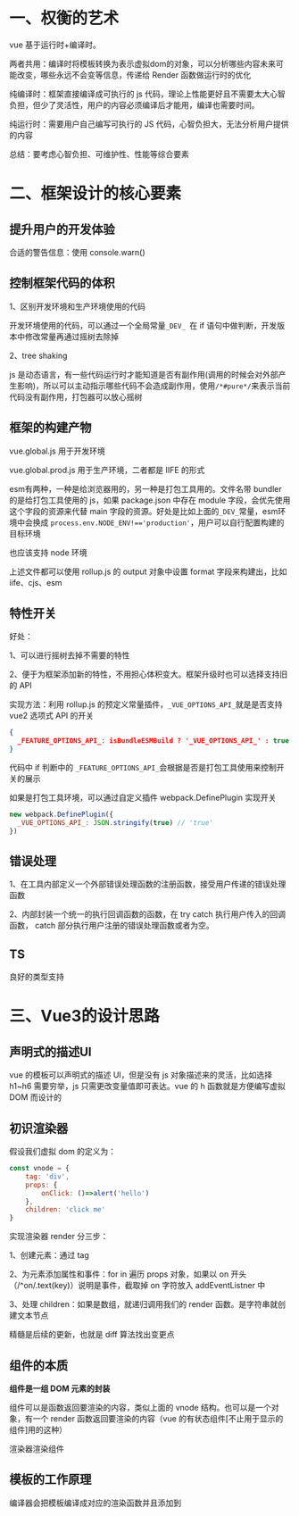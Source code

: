 # 一、权衡的艺术

vue 基于运行时+编译时。

两者共用：编译时将模板转换为表示虚拟dom的对象，可以分析哪些内容未来可能改变，哪些永远不会变等信息，传递给 Render 函数做运行时的优化

纯编译时：框架直接编译成可执行的 js 代码，理论上性能更好且不需要太大心智负担，但少了灵活性，用户的内容必须编译后才能用，编译也需要时间。

纯运行时：需要用户自己编写可执行的 JS 代码，心智负担大，无法分析用户提供的内容

总结：要考虑心智负担、可维护性、性能等综合要素

# 二、框架设计的核心要素

## 提升用户的开发体验

合适的警告信息：使用 console.warn()

## 控制框架代码的体积

1、区别开发环境和生产环境使用的代码

开发环境使用的代码，可以通过一个全局常量`_DEV_ `在 if 语句中做判断，开发版本中修改常量再通过摇树去除掉

2、tree shaking

js 是动态语言，有一些代码运行时才能知道是否有副作用(调用的时候会对外部产生影响)，所以可以主动指示哪些代码不会造成副作用，使用`/*#pure*/`来表示当前代码没有副作用，打包器可以放心摇树

## 框架的构建产物

vue.global.js 用于开发环境

vue.global.prod.js 用于生产环境，二者都是 IIFE 的形式

esm有两种，一种是给浏览器用的，另一种是打包工具用的。文件名带 bundler 的是给打包工具使用的 js，如果 package.json 中存在 module 字段，会优先使用这个字段的资源来代替 main 字段的资源。好处是比如上面的`_DEV_`常量，esm环境中会换成 `process.env.NODE_ENV!=='production'`，用户可以自行配置构建的目标环境

也应该支持 node 环境

上述文件都可以使用 rollup.js 的 output 对象中设置 format 字段来构建出，比如 iife、cjs、esm

## 特性开关

好处：

1、可以进行摇树去掉不需要的特性

2、便于为框架添加新的特性，不用担心体积变大。框架升级时也可以选择支持旧的 API

实现方法：利用 rollup.js 的预定义常量插件，`_VUE_OPTIONS_API_`就是是否支持 vue2 选项式 API 的开关

```json
{
  _FEATURE_OPTIONS_API_: isBundleESMBuild ? '_VUE_OPTIONS_API_' : true
}
```

代码中 if 判断中的 `_FEATURE_OPTIONS_API_`会根据是否是打包工具使用来控制开关的展示

如果是打包工具环境，可以通过自定义插件 webpack.DefinePlugin 实现开关

```javascript
new webpack.DefinePlugin({
  _VUE_OPTIONS_API_: JSON.stringify(true) // 'true'
})
```

## 错误处理

1、在工具内部定义一个外部错误处理函数的注册函数，接受用户传递的错误处理函数

2、内部封装一个统一的执行回调函数的函数，在 try catch 执行用户传入的回调函数， catch 部分执行用户注册的错误处理函数或者为空。

## TS

良好的类型支持

# 三、Vue3的设计思路

## 声明式的描述UI

vue 的模板可以声明式的描述 UI，但是没有 js 对象描述来的灵活，比如选择 h1~h6 需要穷举，js 只需更改变量值即可表达。vue 的 h 函数就是方便编写虚拟 DOM 而设计的

## 初识渲染器

假设我们虚拟 dom 的定义为：

```js
const vnode = {
    tag: 'div',
    props: {
        onClick: ()=>alert('hello')
    },
    children: 'click me'
}
```

实现渲染器 render 分三步：

1、创建元素：通过 tag

2、为元素添加属性和事件：for in 遍历 props 对象，如果以 on 开头（/^on/.text(key)）说明是事件，截取掉 on 字符放入 addEventListner 中

3、处理 children：如果是数组，就递归调用我们的 render 函数。是字符串就创建文本节点

精髓是后续的更新，也就是 diff 算法找出变更点

## 组件的本质

**组件是一组 DOM 元素的封装**

组件可以是函数返回要渲染的内容，类似上面的 vnode 结构。也可以是一个对象，有一个  render 函数返回要渲染的内容（vue 的有状态组件[不止用于显示的组件]用的这种）

渲染器渲染组件

## 模板的工作原理

编译器会把模板编译成对应的渲染函数并且添加到<script>标签块的组件对象上

```js
export default {
  data(){}
  methods:{handler: ()=>{}},
  render(){return h('div',{onClick: handler}, 'click me')}
}
```

## Vue是各个模块组成的有机整体

编译器在编译阶段可以根据模板语法，知道哪些数据是可能会发生变化的，从而帮助渲染器更好的跟踪可变量，提示性能。比如在虚拟 dom 对象上增加一个字段表示 class 是可变的

# 四、响应系统的作用与实现

## 1）响应式对象和副作用函数

后者：函数的执行会直接或间接的影响其他函数，比如修改全局变量。当我们读取一个变量时，存储这个副作用函数。当其他时候修改这个变量时，取出所有的副作用函数执行一次。

这里进行了封装，我们构造一个副作用函数构造器 effect，传入的参数是我们真正的副作用函数 fn

前者：对象中的值发生改变后，副作用函数会自动执行利用最新的值

## 2）设计一个完善的响应式系统

```
weakMap:{
  obj: Map
} 
Map: {
  key: Set
}
```

weakMap ：索引是对象，值是这个对象所有属性保存副作用函数的桶的 map。

Map：键是对象的字段，值是副作用函数桶 set

Set : 存储每个属性对应的副作用函数 ,一般叫做 deps（依赖集合）

## 3）分支切换和cleanup

假设一个副作用函数中

```js
document.querySelector('#id').innerText = obj.ok ? obj.text : 'not'
```

当 ok 发生变化时，会收集这个副作用函数进入依赖集合 Set 中，但是也会同时放入 text 的依赖集合里。但是当 ok 值为 false 时，此时不会触发 text 读取，那么已经存在的依赖应该被删除，防止遗留。

这里我们应该考虑一个问题，我们怎么知道这个副作用函数被谁依赖着呢。所以在进行依赖收集时，不仅要把函数放入 Set，同时也要把这个 Set 放入副作用函数的 deps 数组里（effect.deps），这样就有双向联系

在我们每次执行 effect 前，先把这个 effect 从它所有的依赖集合里删除，再重新进行收集它，这样就把遗留的 effect 删掉啦

## 4）副作用函数可以嵌套

组件的渲染函数 `render()` 就是一个 effect ,组件中还可以渲染子组件，此时发生了嵌套

所以一个全局的活动函数变量 activeEffect 无法满足要求，因为外层的会被内层的函数覆盖掉，需要使用 effect 栈

我们在执行 effect 前先把它压入栈，执行完后弹出，同时 activeEffect 设置成栈顶函数

## 5）避免无限递归循环

```js
effect(()=>{
obj.foo = obj.foo + 1
})
```

上述代码由于读取了 foo ，所以会触发 track 操作把副作用函数加入桶中，然后又因为设置了 foo 触发 trigger 操作，从桶里把副作用函数取出执行，导致了无限递归调用自己

解决方法：判断下 trigger 的函数和自己是否相同

```js
if(effectFn !== activeEffect){ 
//执行依赖集合中的副作用函数
}
```

## 6）调度执行

可调度性：当 trigger 动作触发副作用函数执行时，可以决定执行的时机、次数、方式

前提：为 effect 构造器扩展一个参数： options 选项，其中有一个**调度器函数** scheduler ，接受 effectFn 作为参数，在 effect 执行时把调度器挂载到每个 具体的 effectFn 上，此时不执行 effectFn，而是返回 effectFn，把控制权交给外面用户的变量控制

执行时机：调度器中可以设置 settimeout 推迟执行

次数：可以设置一个刷新队列 jobQueue: Set，一个刷新标志。连续多次 `obj.foo++` 时，会触发多次把 effectFn 放入队列，但是 Set 自动去重。通过` p = promise.resolve()` 构造 promise 实例，然后在 then 中执行我们的 effectFn，由于有刷新标志的存在，副作用函数最终只会执行一次。

调度器何时执行：在触发 trigger 函数时，如果桶中的 effectFn 有调度器属性就触发各自的调度器

> 这个功能有点类似 vue 的连续多次修改响应式数据但是只执行一次更新，vue 内部实现了一个更加完善的调度器，思路相同。
>
> 为什么这里要用微任务呢？个人理解：因为要确保所有的副作用函数执行完后才把刷新状态重置

```js
scheduler(fn){
jobQueue.add(fn)
flushJob() // 执行
}
```

在每次触发 trigger 时执行 scheduler

```js
// 来自 mini-vue，与书上代码差不多
export function triggerEffects(dep) {
// 执行收集到的所有的 effect 的 run 方法
for (const effect of dep) {
  if (effect.scheduler) {
    // scheduler 可以让用户自己选择调用的时机
    // 这样就可以灵活的控制调用了
    // 在 runtime-core 中，就是使用了 scheduler 实现了在 next ticker 中调用的逻辑
    effect.scheduler();
  } else {
    effect.run();
  }
}
}
```

## 7）计算属性 computed 和 lazy

前置：我们需要在 options 参数中增加 lazy 属性，表示 effect 的时候不马上执行 effectFn，而是延迟执行，并且在 effectFn 中返回真正的副作用函数 fn 的结果，再返回 effectFn，这样在外面我们可以手动执行 effectFn 获取真正的副作用函数 fn 的结果

> 注意，只有传入 effect 的参数 fn 才是真正的副作用函数，effectFn 是我们封装的，在里面会执行 fn() 而已

### 基础方案

```typescript
function computed(getter: Function){
const effectFn = effect(getter,{
  lazy: true
})
const obj = { // 访问器
  get value(){
    return effectFn()
  }
}
return obj
}
const sum = computed(()=> obj.foo + obj.bar)
console.log(sum.value)
```

跟目前的 computed 很像，传入一个副作用函数，然后访问 value 的时候触发 get 执行 effectFn 获取最新的值。

缺点：没有缓存，每次读取值都会重新计算

### 引入 脏检查标志 和 存储变量

我们使用 dirty 来判断是否已经计算过，并把值保存在 value 变量中，这样当 dirty 为 true 时我们直接返回结果就好。

但是这样有一个问题，我们修改了 obj.foo 的值后，sum 并没有变化，所以我们需要使用上面写的调度器选项，我们在调度器中把 dirty 重置，这样如果修改了依赖的变量 obj.foo，就会重置 dirty，然后再次读取的时候就会重新计算

### 解决嵌套 effect 中的 computed

读取计算属性的值时，手动调用 track 函数进行跟踪（此时 activeEffect 是外层的，创建了一个 WeakMap，key 是 computed 函数返回的对象 obj，值是一个 Map。Map 的 key 是 obj.value，值是 Set，里面有外层的 effect）。

当获取 value 触发执行计算函数的 effectFn 时，调度器里手动执行 trigger 函数触发响应，把外层的 effect 从 Set 拿出来也执行

## 8）wacth 的实现原理

### 基本方案

在调度器中调用我们传入的 callback 函数即可

```typescript
function watch(source: Object,cb){
effect(
  //递归的进行读取，从而触发 get 把副作用函数和数据建立响应式关系
  ()=> traverse(source),
  {
    scheduler(){
      cb()
    }
  }
)
}
// 对对象的所有属性进行监听
function traverse(value,seen=new Set()){
// 如果读取的字段是原始值，或者已读，直接返回
if(typeof value !== 'object' || value === null || seen.has(value)) return
seen.add(value)
// 递归所有字段
for(const k in value){
  traverse(value[k],seen)
}
return value 
}
```

### 函数增强版

我们不仅可以传入一个响应式数据作为监听的源，还可以传入一个 getter 函数（我现在项目里一般用的就是这种）

如果检测到参数是函数，那直接使用用户给的这个函数作为 getter 去读取数据产生联系

```js
function watch(source: Object,cb){
let getter
if(typeof source === 'function'){
  getter = source
}else {
  getter = ()=> traverse(source)
}
  effect(
    //递归的进行读取，从而触发 get 把副作用函数和数据建立响应式关系
    ()=> getter(),
    {
      scheduler(){
        cb()
      }
    }
  )
}
```

### 如何获得新旧值

需要利用 lazy（不马上执行副作用函数） 和 调度器（控制新旧值的获取）

```ts
function watch(source: Object,cb){
  let getter
  if(typeof source === 'function'){
    getter = source
  }else {
    getter = ()=> traverse(source)
  }
  let oldValue,newValue
  const effectFn = effect(
    //递归的进行读取，从而触发 get 把副作用函数和数据建立响应式关系
    ()=> getter(),
    {
      lazy: true, // 新增
      scheduler(){
        newValue = effectFn() // 新增
        cb(newValue,oldValue)
        oldValue = newValue // 用新值更新旧值
      }
    }
  )
  // 手动调用副作用函数，因为是马上第一次执行的，获取的是旧值
  // 当后面值发生变化时调度器里面执行的时候就是拿的新值
  oldValue = effectFn()
}
```

### 立即执行的 watch 和回调执行时机

watch 的本质其实是对 effect 的二次封装，想要立即执行，我们就把调度器封装成 Job 函数，在 options.immediate 为真时直接执行一次。

```js
function watch(source: Object,cb){
  let getter
  if(typeof source === 'function'){
    getter = source
  }else {
    getter = ()=> traverse(source)
  }
  let oldValue,newValue
  const job = ()=>{
    newValue = effectFn()
    cb(newValue,oldValue)
    oldValue = newValue
  }
  const effectFn = effect(
    ()=> getter(),
    {
      lazy: true, 
      scheduler: job  // 封装
    }
  )
  if(options.immediate){
    job() // 立即执行调度器
  }else {
    oldValue = effectFn()
  }
}
```

flush 功能也可以通过在调度器中进行判断从而使用 promise.then() 来指定执行时机

### 过期的副作用（竞态问题）

竞态问题：无法保证异步操作的完成会按照他们开始时同样的顺序（常见于请求）

```js
function watch(source: Object,cb){
  let getter
  if(typeof source === 'function'){
    getter = source
  }else {
    getter = ()=> traverse(source)
  }
  let oldValue,newValue
  let cleanup // 用来保存用户注册的过期回调
  function onInvalidate(fn){
    cleanup = fn
  }
  const job = ()=>{
    newValue = effectFn()
    if(cleanup){
      cb(newValue,oldValue,onInvalidate) // 将onInvalidate作为回调的第三个参数，让用户传递函数fn进来
    }
    oldValue = newValue
  }
  const effectFn = effect(
    ()=> getter(),
    {
      lazy: true,
      scheduler: ()=>{
        if(options.flush === 'post'){
          const p  = Promise.resolve()
          p.then(job)
        }else {
          job()
        }
      }
    }
  )
  if(options.immediate){
    job()
  }else {
    oldValue = effectFn()
  }
}

watch(obj, async(newValue, oldValue, onInvalidate) => {
  let expired = false // 默认为否
  onInvalidate(()=>{
    expired = true 
  })
  const res = await fetch('/request')
  
  if(!expired){ // 通过闭包，如果这个值被改变为 true，说明已经过期，有新的请求了，数据就不要了
    finalData = res
  }
})
```

在每次执行回调函数前，判断是否有之前请求的过期回调，有过期回调就调用把上一次的闭包 expired 置为 true，这样就不会保存过期数据

# 五、非原始值的响应式方案

## Proxy 是什么

Proxy 可以创建一个代理对象，能够实现对**其他对象**的代理，不能代理**非对象**

代理：拦截并重新定义一个对象的**基本操作**

基本操作：读取、设置等

复合操作（非基本操作）：上述基本操作组合起来，比如函数调用（读取get、调用apply）

## Reflect 是什么

Reflect 是一个内置的对象，它提供拦截 JavaScript 操作的方法，非构造函数不能被 new

```javascript
const obj = {foo:1}
const p = new Proxy(obj, {
  get(target,key){
    track(target,key)
    return target[key] // 1
  },
  set(target,key,newVal){
    target[key] = newVal // 2
    trigger(target,key) 
  }
})
```

上述代码是我们上节使用的追踪和触发代码，使用了最常见的对象读取设置方式

这样的代码有个问题，在下面的场景时，this 指向会错误

```js
const obj = {
foo:1,
get bar(){
  return this.foo
}
}
effect(()=>{
console.log(p.bar)
})
p.foo ++
```

此时副作用函数不会执行，因为 this 指向的是原始对象 obj，而不是使用了代理的 p。

改成下面的方案：

```js
const p = new Proxy(obj, {
  get(target,key){
    track(target,key)
    return Reflect(target,key,receiver) // 1
  }
  // 省略
})
```

receiver 表示的是我们调用这个 get 函数时候的 this。也就是在 effect 里触发追踪时，可以传入正确的 this: p，这样就可以正常触发 track 建立联系了。

## JS 对象和 Proxy 工作原理

### JS 对象

一共有两种对象：常规对象、异质对象

**内部方法**：当我们对一个对象操作时，引擎内部使用的方法，规范中用 [[fn]] 来表示。一个对象有11种必须的内部方法，还有两个额外的必要内部方法，[[Call]] 函数调用触发，[[Construct]] 构造函数调用触发

JS 中对象的实际语义是由对象的内部方法指定的，如何判断是函数还是对象？函数有独有的 [[Call]] 内部方法

内部方法有多态性：比如普通对象和 Proxy 对象都有 [[Get]] 方法，但是内部逻辑是不同的

**什么是异质对象**：

对于11种内部方法：不符合ECMA规范10.1.x给出的定义实现的

对于额外的两种内部方法：不符合ECMA规范10.2.1和10.2.2给出的定义实现的

举例 Proxy 的 [[Get]] 不符合定义，所以是异质对象

### Proxy 工作原理

每一个内部方法都有一个处理器函数一一对应，比如 get 和 [[Get]]

代理透明性质：如果我们没有指定处理器函数，那么就会使用普通对象的内部方法

> 注意：在我们的处理器函数中，要使用 Reflect.fn 才能操作代理对象，否则是操作原始对象

## 代理对象 Object

### 一个普通对象拥有的读取操作

1. 访问属性：obj.foo
2. 判断对象或原型上是否有 key：key in obj
3. for in 循环遍历对象

### 如何拦截？

1）对于第一点很简单，使用 Proxy 的 get 函数即可

2）对于 in 操作符

查阅规范可知运算结果是通过 HasProperty 的抽象方法得到的 ，而抽象方法又是通过对象的内部方法 [[HasProperty]] 得到的，而 Reflect 中就有一个 has 方法提供了这个内部方法的拦截能力

```js
const obj = {foo:1}
const p = new Proxy(obj,{
has(target,key){
  track(target,key)
  return Reflect.has(target,key)
}
})
```

3）对于 for in 循环

查阅规范可知，使用 Reflect.ownKeys(obj) 来获取只属于对象自身的键

```javascript
const obj = {foo:1}
const ITERATE_KEY = Symbol()

const p = new Proxy(obj,{
ownKeys(target){  // 不相 get/set 能拿到 key
  track(target,ITERATE_KEY)
  return Reflect.ownKeys(target)
}
})
```

但是这个方法不能跟踪到具体的属性，所以我们构造了独一的键，在触发的时候我们也需要拿出对应的副作用函数

触发 trigger 函数

```js
const p = new Proxy(obj,{
set(target,key,newVal){
  // 设置属性值
  const res = Reflect.set(target,key,newVal,receiver)
  trigger(target,key)
  return res
}
// 其他拦截函数省略
})
```

```js
function trigger(target,key){
const depsMap=  bucket.get(target)
if(!depsMap) return
// 普通key的副作用函数 
const effects = depsMap.get(key)
// 获得构造的key有联系的副作用函数
const iterateEffects = depsMap.get(ITERATE_KEY)

const effectsToRun = new Set()

// 普通key相关的副作用函数添加到执行队列
effects && effects.forEach(effectFn =>{
    if(effectFn !== activeEffect){
      effectsToRun.add(effectFn)
    }
})

// 与构造的唯一key相关的副作用函数也添加到执行队列
iterateEffects && iterateEffects.forEach(effectFn =>{
    if(effectFn !== activeEffect){
      effectsToRun.add(effectFn)
    }
})

// 执行副作用函数，有调度器就传进去让用户控制执行
effectsToRun.forEach(effectFn =>{
  if(effectFn.options.scheduler){
    effectFn.options.scheduler(effectFn)
  }else {
    effectFn()
  }
})

}
```

上述方案也有问题，就是只能跟踪新增的属性，但是如果修改之前已经有的

比如 `p.foo=2` 不会对 for..in 产生影响，这种情况是不需要触发的，所以我们要在 set 时能够区分类型

```js
// 代理函数
const p = new Proxy(obj,{
set(target,key,newVal){
  // 如果属性不存在则是 add 
  const type = Object.prototype.hasOwnProperty.call(target,key) ? 'SET' : 'ADD'
  const res = Reflect.set(target,key,newVal,receiver)
  trigger(target,key,type) // 类型传给trigger
  return res
}
// 其他拦截函数省略
})
```

```js
// trigger函数
function trigger(target,key){
//...
if(type === 'ADD'){
   const iterateEffects = depsMap.get(ITERATE_KEY)
   iterateEffects && iterateEffects.forEach(effectFn =>{
    if(effectFn !== activeEffect){
      effectsToRun.add(effectFn)
    }
   })
}
// ...
}
```

除了新增、修改，当然还有删除会影响到 for...in。通过阅读规范可知拦截 deleteProperty

```js
// 代理函数
const p = new Proxy(obj,{
deleteProperty(target,key){
  const hadKey= Object.prototype.hasOwnProperty.call(target,key)
  const res = Reflect.deleteProperty(target,key)
  // 只有当被删除属性是自己的，且成功删除时才触发更新
  if(res && hadKey){
      trigger(target,key,'DELETE') 
  }
  return res
}
// 其他拦截函数省略
})
```

```js
// trigger函数
function trigger(target,key){
//...
if(type === 'ADD' || type === 'DELETE){ // 新增'DELETE'类型
   const iterateEffects = depsMap.get(ITERATE_KEY)
   iterateEffects && iterateEffects.forEach(effectFn =>{
    if(effectFn !== activeEffect){
      effectsToRun.add(effectFn)
    }
   })
}
// ...
}
```

## 合理地触发响应

### 1）值没有变化无需响应

```javascript
// 代理函数
const p = new Proxy(obj,{
set(target,key,newVal,receiver){
  // 先获取旧值
  const oldVal = target[key]
  
  const type = Object.prototype.hasOwnProperty.call(target,key) ? 'SET' : 'ADD't
  const res = Reflect.set(target,key,newVal,receiver)
  // 比较新值与旧值，只有不全等，并且不是 NaN 的时候才触发响应
  if(oldVal !== newVal && (oldVal === oldVal || newVal === newVal))
  trigger(target,key,type)
  return res
}
// 其他拦截函数省略
})
```

### 2）原型上继承的属性不应重复响应

举个栗子：

```javascript
function reactive(obj){
   return new Proxy(obj,{
     // 省略拦截函数
   })
}

const obj = {}
const proto = {bar:1}
const child = reactive(obj)
const parent = reactive(proto)
Object.setPrototypeOf(child,parent)
effect(()=>{
  console.log(child.bar); // 值是1
})
child.bar = 2 //2 但是会触发两次副作用函数
```

由于 child 没有 bar 这个属性，所以会到原型上找，于是触发 parent 的 get 拦截，建立响应式联系。然后在我们给 child.bar 赋值时，如果 child 没有，会调用原型上 parent 的 [[Set]] 方法。而前面说了副作用函数会被 child.bar 收集，也会被 parent 收集，所以触发两次。

解决方案：利用参数中 target 会变化，但是 receiver 永远是当前代理对象的特点，当他们统一的时候，说明没有利用原型链

```js
// reactive函数
function reactive(obj){
  return new Proxy(obj,{
    get(target,key,receiver){
      // 代理对象可以通过 raw 属性获取原始数据
      if(key === 'raw'){
        return target
      }
      track(target,key)
      return Reflect.get(target,key,receiver)
    }


    // 省略拦截函数
  })
}
```

```js
// 代理对象
const p = new Proxy(obj,{
  set(target,key,newVal,receiver){

    const oldVal = target[key]
    const type = Object.prototype.hasOwnProperty.call(target,key) ? 'SET' : 'ADD't
    const res = Reflect.set(target,key,newVal,receiver)
    
    // target === receiver.raw 说明 receiver 就是target 的代理对象
    if(target === receiver.raw){
      if(oldVal !== newVal && (oldVal === oldVal || newVal === newVal)){
        trigger(target,key,type)
      }
    }
    return res
  }
// 其他拦截函数省略
})
```

## 浅响应和深响应

这节介绍 reactive 和 shallowReactive 的区别

我们当前实现的响应只能响应第一层数据，`obj.a.b` 是无法响应的，因为读取时 `obj.a` 是一个普通对象，所以我们需要包装一下。

这里添加了一个 isShallow 参数来控制浅响应，如果选了深响应，就递归的进行包装

```javascript
// createReactive函数
function createReactive(obj, isShallow = false){
  return new Proxy(obj,{
    get(target,key,receiver){
      if(key === 'raw'){
        return target
      }

      const res = Reflect.get(target,key,receiver)
      // 浅响应直接返回原始结果
      if(isShallow){
        return res
      }
      // 深响应进行追踪并递归可能的对象
      track(target,key)
      
      if(typeof res === 'object' && res !== null){
        return reactive(res) // 是对象的话包装
      }
      return res
    }
    
    // -----------省略拦截函数
  })
}
function reactive(obj){
  return createReactive(obj)
}
function shallowReactive(obj){
  return createReactive(obj,true)
}
```

## 只读和浅只读

我们希望用户尝试修改只读数据时，会出现警告

新增第三个参数，对删除和设置的拦截进行修改：

```js
// createReactive
function createReactive(obj, isShallow = false,isReadonly = false){
  return new Proxy(obj,{
    set(target,key,newVal,receiver){
      if(isReadonly){ // 新增
        console.warn(`属性${key}是只读的`)
        return true
      }
      // 省略。。。。。
    },
    deleteProperty(target,key){
      if(isReadonly){ // 新增
        console.warn(`属性${key}是只读的`)
        return true
      }
      // 省略。。。。。
    }
    
    // -----------省略拦截函数
  })
}
```

因为是只读属性，所以我们不需要对字段进行追踪，节省性能

```js
// createReactive
function createReactive(obj, isShallow = false,isReadonly = false){
  return new Proxy(obj,{
    get(target,key,receiver){
      // 非只读的时候才需要建立联系
      if(!isReadonly){
        track(target,key)
      }
      // ...省略其他，跟上面一样
    },
  })
}
```

浅只读、深只读 包装函数：

```js
// 包装函数
function readonly(obj){
  return createReactive(obj,false,true)
}
function shallowReadonly(obj){
  return createReactive(obj,true,true)
}
// createReactive
function createReactive(obj, isShallow = false,isReadonly = false){
  return new Proxy(obj,{
    get(target,key,receiver){
      if(!isReadonly){
        track(target,key)
      }

      if(typeof res === 'object' && res !== null){
        return isReadonly ? readonly(res) : reactive(res)  // 能到这一步的一定是深只读或者深响应
      }
      return res
    }
  })
}
```

## 代理数组

数组是一个异质对象，[[DefineOwnProperty]] 内部方法与常规方法不同，其他的相同

数组的读取操作：

> 索引：arr[0]
>
> 访问长度：arr.length
>
> 数组作为对象遍历 for in
>
> for of 遍历数组
>
> 数组原型方法

数组的设置操作：

> 索引修改
>
> 修改数组长度
>
> 栈方法：push、pop等
>
> 原型方法：splice fill sort

上述操作需要我们进行代理的时候做一些特殊判断

### 索引和数组长度

1、我们在副作用函数中访问length，然后通过索引赋值导致数组长度变化，需要重新执行副作用函数

2、我们修改length，那么此时 index>=length 的元素需要触发响应

下面代码实现了这两点

```js
// createReactive
function createReactive(obj, isShallow = false,isReadonly = false){
  return new Proxy(obj,{
    set(target,key,newVal,receiver){

      const oldVal = target[key]
      // 判断是添加还是设置操作
      const type = Array.isArray(target) ? Number(key) < target.length ? 'SET' : 'ADD' : Object.prototype.hasOwnProperty.call(target,key) ? 'SET' : 'ADD'
        
      const res = Reflect.set(target,key,newVal, receiver)
        
      if(target === receiver.raw){
        if(oldVal !== newVal && (oldVal === oldVal || newVal === newVal)){
          trigger(target,key,type,newVal) // 这里要传 newVal，以便跟 length 对比
        }
      }

      return res
    }
  })
}

// trigger
function trigger(target,key,type,newVal){
  const depsMap=  bucket.get(target)
  if(!depsMap) return
  // 省略其他

  // 当操作类型为 add 且是目标时数组时，取出length属性相关联的副作用函数
  if(type === 'ADD' && Array.isArray(target)){
    const lengthEffects = depsMap.get('length')
    lengthEffects && lengthEffects.forEach(effectFn => {
      if(effectFn !== activeEffect){
        effectsToRun.add(effectFn)
      }
    })
  }

  // 如果是数组且操作 length
  if(Array.isArray(target) && key === 'length'){
    // 索引大于等于新的length的元素
    // 需要把所有相关联的副作用函数取出添加到队列中等待执行
    depsMap.forEach((effects, key)=>{
      if(key >= newVal){
        effects.forEach(effectFn =>{
          if(effectFn !== activeEffect){
            effectsToRun.add(effectFn)
          }
        })
      }
    })
  }
```

### 遍历数组

添加新元素、修改 length 会影响 for...in 结果，本质上都是修改了 length

```js
// createReactive
function createReactive(obj, isShallow = false,isReadonly = false){
  return new Proxy(obj,{
    ownKeys(target) {
      // 对数组使用length建立联系
      track(target, Array.isArray(target) ? 'length' : ITERATE_KEY )
      return Reflect.ownKeys(target)
    }
  })
}
```



